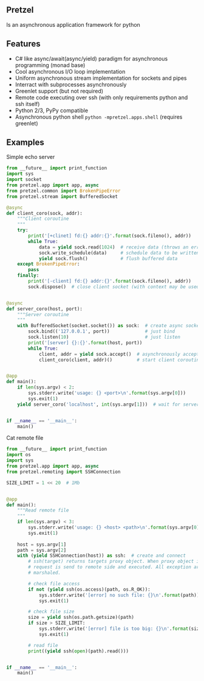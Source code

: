 Pretzel
-------
Is an asynchronous application framework for python

Features
--------
* C# like async/await(async/yield) paradigm for asynchronous programming (monad base)
* Cool asynchronous I/O loop implementation
* Uniform asynchronous stream implementation for sockets and pipes
* Interract with subprocesses asynchronously
* Greenlet support (but not required)
* Remote code executing over ssh (with only requirements python and ssh itself)
* Python 2/3, PyPy compatible
* Asynchronous python shell `python -mpretzel.apps.shell` (requires greenlet)

Examples
--------
Simple echo server

```python
from __future__ import print_function
import sys
import socket
from pretzel.app import app, async
from pretzel.common import BrokenPipeError
from pretzel.stream import BufferedSocket

@async
def client_coro(sock, addr):
    """Client coroutine
    """
    try:
        print('[+clinet] fd:{} addr:{}'.format(sock.fileno(), addr))
        while True:
            data = yield sock.read(1024)  # receive data (throws an error if data is b'')  
            sock.write_schedule(data)     # schedule data to be written
            yield sock.flush()            # flush buffered data
    except BrokenPipeError:
        pass
    finally:
        print('[-client] fd:{} addr:{}'.format(sock.fileno(), addr))
        sock.dispose()  # close client socket (with context may be used)


@async
def server_coro(host, port):
    """Server coroutine
    """
    with BufferedSocket(socket.socket()) as sock:  # create async socket
        sock.bind(('127.0.0.1', port))             # just bind
        sock.listen(10)                            # just listen
        print('[server] {}:{}'.format(host, port))
        while True:
            client, addr = yield sock.accept()  # asynchronously accept connection
            client_coro(client, addr)()         # start client coroutine (background)


@app
def main():
    if len(sys.argv) < 2:
        sys.stderr.write('usage: {} <port>\n'.format(sys.argv[0]))
        sys.exit(1)
    yield server_coro('localhost', int(sys.argv[1]))  # wait for server coroutine


if __name__ == '__main__':
    main()
```

Cat remote file
```python
from __future__ import print_function
import os
import sys
from pretzel.app import app, async
from pretzel.remoting import SSHConnection

SIZE_LIMIT = 1 << 20  # 1Mb


@app
def main():
    """Read remote file
    """
    if len(sys.argv) < 3:
        sys.stderr.write('usage: {} <host> <path>\n'.format(sys.argv[0]))
        sys.exit(1)
    
    host = sys.argv[1]
    path = sys.argv[2]
    with (yield SSHConnection(host)) as ssh:  # create and connect
        # ssh(target) returns targets proxy object. When proxy object is awaited
        # request is send to remote side and executed. All exception are
        # marshaled.

        # check file access
        if not (yield ssh(os.access)(path, os.R_OK)):
            sys.stderr.write('[error] no such file: {}\n'.format(path))
            sys.exit(1)

        # check file size
        size = yield ssh(os.path.getsize)(path)
        if size > SIZE_LIMIT:
            sys.stderr.write('[error] file is too big: {}\n'.format(size))
            sys.exit(1)

        # read file
        print((yield ssh(open)(path).read()))


if __name__ == '__main__':
    main()
```
